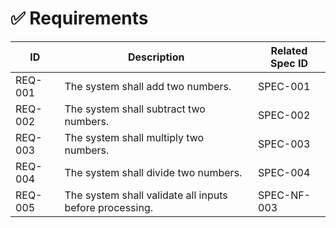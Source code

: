 # ✅ Requirements

| ID      | Description                                      | Related Spec ID |
|---------|--------------------------------------------------|-----------------|
| REQ-001 | The system shall add two numbers.                | SPEC-001        |
| REQ-002 | The system shall subtract two numbers.           | SPEC-002        |
| REQ-003 | The system shall multiply two numbers.           | SPEC-003        |
| REQ-004 | The system shall divide two numbers.             | SPEC-004        |
| REQ-005 | The system shall validate all inputs before processing. | SPEC-NF-003 |
